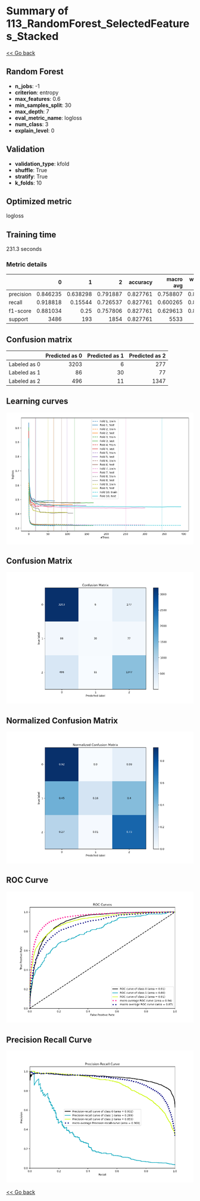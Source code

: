 # Summary of 113_RandomForest_SelectedFeatures_Stacked

[<< Go back](../README.md)


## Random Forest
- **n_jobs**: -1
- **criterion**: entropy
- **max_features**: 0.6
- **min_samples_split**: 30
- **max_depth**: 7
- **eval_metric_name**: logloss
- **num_class**: 3
- **explain_level**: 0

## Validation
 - **validation_type**: kfold
 - **shuffle**: True
 - **stratify**: True
 - **k_folds**: 10

## Optimized metric
logloss

## Training time

231.3 seconds

### Metric details
|           |           0 |          1 |           2 |   accuracy |   macro avg |   weighted avg |   logloss |
|:----------|------------:|-----------:|------------:|-----------:|------------:|---------------:|----------:|
| precision |    0.846235 |   0.638298 |    0.791887 |   0.827761 |    0.758807 |       0.820771 |   0.45081 |
| recall    |    0.918818 |   0.15544  |    0.726537 |   0.827761 |    0.600265 |       0.827761 |   0.45081 |
| f1-score  |    0.881034 |   0.25     |    0.757806 |   0.827761 |    0.629613 |       0.817731 |   0.45081 |
| support   | 3486        | 193        | 1854        |   0.827761 | 5533        |    5533        |   0.45081 |


## Confusion matrix
|              |   Predicted as 0 |   Predicted as 1 |   Predicted as 2 |
|:-------------|-----------------:|-----------------:|-----------------:|
| Labeled as 0 |             3203 |                6 |              277 |
| Labeled as 1 |               86 |               30 |               77 |
| Labeled as 2 |              496 |               11 |             1347 |

## Learning curves
![Learning curves](learning_curves.png)
## Confusion Matrix

![Confusion Matrix](confusion_matrix.png)


## Normalized Confusion Matrix

![Normalized Confusion Matrix](confusion_matrix_normalized.png)


## ROC Curve

![ROC Curve](roc_curve.png)


## Precision Recall Curve

![Precision Recall Curve](precision_recall_curve.png)



[<< Go back](../README.md)
